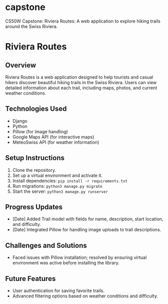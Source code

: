 # capstone

CS50W Capstone: Riviera Routes: A web application to explore hiking trails around the Swiss Riviera.

# Riviera Routes

## Overview

Riviera Routes is a web application designed to help tourists and casual hikers discover beautiful hiking trails in the Swiss Riviera. Users can view detailed information about each trail, including maps, photos, and current weather conditions.

## Technologies Used

- Django
- Python
- Pillow (for image handling)
- Google Maps API (for interactive maps)
- MeteoSwiss API (for weather information)

## Setup Instructions

1. Clone the repository.
2. Set up a virtual environment and activate it.
3. Install dependencies: `pip install -r requirements.txt`
4. Run migrations: `python3 manage.py migrate`
5. Start the server: `python3 manage.py runserver`

## Progress Updates

- [Date] Added Trail model with fields for name, description, start location, and difficulty.
- [Date] Integrated Pillow for handling image uploads to trail descriptions.

## Challenges and Solutions

- Faced issues with Pillow installation; resolved by ensuring virtual environment was active before installing the library.

## Future Features

- User authentication for saving favorite trails.
- Advanced filtering options based on weather conditions and difficulty.

